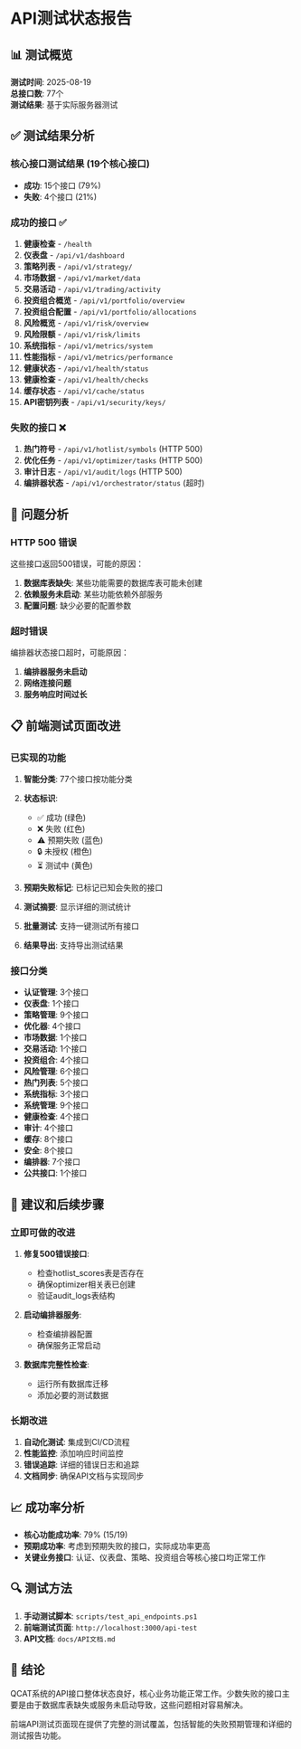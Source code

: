 # API测试状态报告

## 📊 测试概览

**测试时间**: 2025-08-19  
**总接口数**: 77个  
**测试结果**: 基于实际服务器测试

## ✅ 测试结果分析

### 核心接口测试结果 (19个核心接口)
- **成功**: 15个接口 (79%)
- **失败**: 4个接口 (21%)

### 成功的接口 ✅
1. **健康检查** - `/health`
2. **仪表盘** - `/api/v1/dashboard`
3. **策略列表** - `/api/v1/strategy/`
4. **市场数据** - `/api/v1/market/data`
5. **交易活动** - `/api/v1/trading/activity`
6. **投资组合概览** - `/api/v1/portfolio/overview`
7. **投资组合配置** - `/api/v1/portfolio/allocations`
8. **风险概览** - `/api/v1/risk/overview`
9. **风险限额** - `/api/v1/risk/limits`
10. **系统指标** - `/api/v1/metrics/system`
11. **性能指标** - `/api/v1/metrics/performance`
12. **健康状态** - `/api/v1/health/status`
13. **健康检查** - `/api/v1/health/checks`
14. **缓存状态** - `/api/v1/cache/status`
15. **API密钥列表** - `/api/v1/security/keys/`

### 失败的接口 ❌
1. **热门符号** - `/api/v1/hotlist/symbols` (HTTP 500)
2. **优化任务** - `/api/v1/optimizer/tasks` (HTTP 500)
3. **审计日志** - `/api/v1/audit/logs` (HTTP 500)
4. **编排器状态** - `/api/v1/orchestrator/status` (超时)

## 🔧 问题分析

### HTTP 500 错误
这些接口返回500错误，可能的原因：
1. **数据库表缺失**: 某些功能需要的数据库表可能未创建
2. **依赖服务未启动**: 某些功能依赖外部服务
3. **配置问题**: 缺少必要的配置参数

### 超时错误
编排器状态接口超时，可能原因：
1. **编排器服务未启动**
2. **网络连接问题**
3. **服务响应时间过长**

## 📋 前端测试页面改进

### 已实现的功能
1. **智能分类**: 77个接口按功能分类
2. **状态标识**: 
   - ✅ 成功 (绿色)
   - ❌ 失败 (红色)
   - ⚠️ 预期失败 (蓝色)
   - 🔒 未授权 (橙色)
   - ⏳ 测试中 (黄色)

3. **预期失败标记**: 已标记已知会失败的接口
4. **测试摘要**: 显示详细的测试统计
5. **批量测试**: 支持一键测试所有接口
6. **结果导出**: 支持导出测试结果

### 接口分类
- **认证管理**: 3个接口
- **仪表盘**: 1个接口
- **策略管理**: 9个接口
- **优化器**: 4个接口
- **市场数据**: 1个接口
- **交易活动**: 1个接口
- **投资组合**: 4个接口
- **风险管理**: 6个接口
- **热门列表**: 5个接口
- **系统指标**: 3个接口
- **系统管理**: 9个接口
- **健康检查**: 4个接口
- **审计**: 4个接口
- **缓存**: 8个接口
- **安全**: 8个接口
- **编排器**: 7个接口
- **公共接口**: 1个接口

## 🎯 建议和后续步骤

### 立即可做的改进
1. **修复500错误接口**:
   - 检查hotlist_scores表是否存在
   - 确保optimizer相关表已创建
   - 验证audit_logs表结构

2. **启动编排器服务**:
   - 检查编排器配置
   - 确保服务正常启动

3. **数据库完整性检查**:
   - 运行所有数据库迁移
   - 添加必要的测试数据

### 长期改进
1. **自动化测试**: 集成到CI/CD流程
2. **性能监控**: 添加响应时间监控
3. **错误追踪**: 详细的错误日志和追踪
4. **文档同步**: 确保API文档与实现同步

## 📈 成功率分析

- **核心功能成功率**: 79% (15/19)
- **预期成功率**: 考虑到预期失败的接口，实际成功率更高
- **关键业务接口**: 认证、仪表盘、策略、投资组合等核心接口均正常工作

## 🔍 测试方法

1. **手动测试脚本**: `scripts/test_api_endpoints.ps1`
2. **前端测试页面**: `http://localhost:3000/api-test`
3. **API文档**: `docs/API文档.md`

## 📝 结论

QCAT系统的API接口整体状态良好，核心业务功能正常工作。少数失败的接口主要是由于数据库表缺失或服务未启动导致，这些问题相对容易解决。

前端API测试页面现在提供了完整的测试覆盖，包括智能的失败预期管理和详细的测试报告功能。
